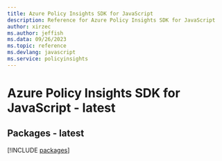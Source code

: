 ```yaml
---
title: Azure Policy Insights SDK for JavaScript
description: Reference for Azure Policy Insights SDK for JavaScript
author: xirzec
ms.author: jeffish
ms.data: 09/26/2023
ms.topic: reference
ms.devlang: javascript
ms.service: policyinsights
---
```

# Azure Policy Insights SDK for JavaScript - latest
## Packages - latest
[!INCLUDE [packages](policy-insights-index.md)]
